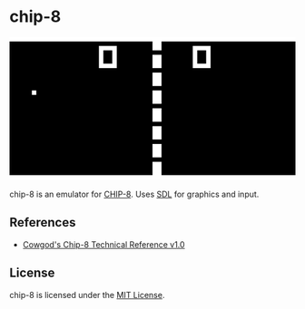 # chip-8

![Pong screenshot](https://github.com/erengy/chip-8/raw/master/screenshot.gif)

chip-8 is an emulator for [CHIP-8](https://en.wikipedia.org/wiki/CHIP-8). Uses [SDL](https://www.libsdl.org) for graphics and input.

## References

- [Cowgod's Chip-8 Technical Reference v1.0](http://devernay.free.fr/hacks/chip8/C8TECH10.HTM)

## License

chip-8 is licensed under the [MIT License](https://opensource.org/licenses/MIT).
